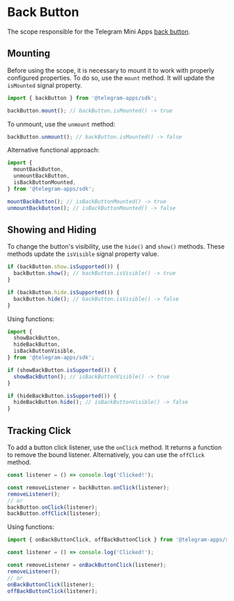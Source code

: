 # Back Button

The scope responsible for the Telegram Mini Apps [back button](../../../../platform/back-button.md).

## Mounting

Before using the scope, it is necessary to mount it to work with properly configured properties. To
do so, use the `mount` method. It will update the `isMounted` signal property.

```ts
import { backButton } from '@telegram-apps/sdk';

backButton.mount(); // backButton.isMounted() -> true
```

To unmount, use the `unmount` method:

```ts
backButton.unmount(); // backButton.isMounted() -> false
```

Alternative functional approach:

```ts
import {
  mountBackButton,
  unmountBackButton,
  isBackButtonMounted,
} from '@telegram-apps/sdk';

mountBackButton(); // isBackButtonMounted() -> true
unmountBackButton(); // isBackButtonMounted() -> false
```

## Showing and Hiding

To change the button's visibility, use the `hide()` and `show()` methods. These methods update
the `isVisible` signal property value.

```ts
if (backButton.show.isSupported()) {
  backButton.show(); // backButton.isVisible() -> true
}

if (backButton.hide.isSupported()) {
  backButton.hide(); // backButton.isVisible() -> false
}
```

Using functions:

```ts
import {
  showBackButton,
  hideBackButton,
  isBackButtonVisible,
} from '@telegram-apps/sdk';

if (showBackButton.isSupported()) {
  showBackButton(); // isBackButtonVisible() -> true
}

if (hideBackButton.isSupported()) {
  hideBackButton.hide(); // isBackButtonVisible() -> false
}
```

## Tracking Click

To add a button click listener, use the `onClick` method. It returns a function to remove the bound
listener. Alternatively, you can use the `offClick` method.

```ts
const listener = () => console.log('Clicked!');

const removeListener = backButton.onClick(listener);
removeListener();
// or
backButton.onClick(listener);
backButton.offClick(listener);
```

Using functions:

```ts
import { onBackButtonClick, offBackButtonClick } from '@telegram-apps/sdk';

const listener = () => console.log('Clicked!');

const removeListener = onBackButtonClick(listener);
removeListener();
// or
onBackButtonClick(listener);
offBackButtonClick(listener);
```